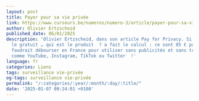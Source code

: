 ```yaml
---
layout: post
title: Payer pour sa vie privée
link: https://www.curseurs.be/numeros/numero-3/article/payer-pour-sa-vie-privee
author: Olivier Ertzscheid
published_date: 06/01/2025
description: 'Olivier Ertzscheid, dans son article Pay for Privacy. Si c’est fini
  le gratuit … qui est le produit  ? a fait le calcul : ce sont 85 € par mois qu’il
  faudrait débourser en France pour utiliser sans publicités et sans traçage des services
  comme YouTube, Instagram, TikTok ou Twitter  !'
language: fr
categories: Liens
tags: surveillance vie-privée
og-tags: surveillance vie-privée
permalink: "/:categories/:year/:month/:day/:title/"
date: '2025-01-07 09:24:01 +0100'
---
```

